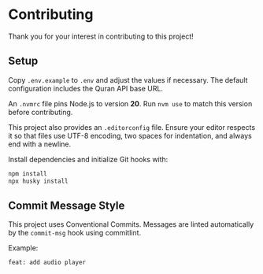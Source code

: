 # Contributing

Thank you for your interest in contributing to this project!

## Setup

Copy `.env.example` to `.env` and adjust the values if necessary. The default configuration includes the Quran API base URL.

An `.nvmrc` file pins Node.js to version **20**. Run `nvm use` to match this version before contributing.

This project also provides an `.editorconfig` file. Ensure your editor respects
it so that files use UTF-8 encoding, two spaces for indentation, and always end
with a newline.

Install dependencies and initialize Git hooks with:

```bash
npm install
npx husky install
```

## Commit Message Style

This project uses Conventional Commits. Messages are linted automatically by the `commit-msg` hook using commitlint.

Example:

```text
feat: add audio player
```
